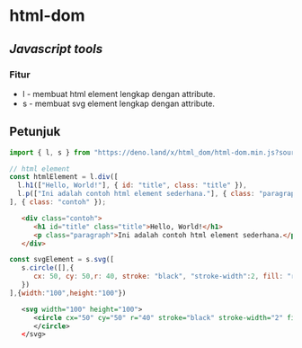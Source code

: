 # html-dom

## _Javascript tools_

### Fitur

- l - membuat html element lengkap dengan attribute.
- s - membuat svg element lengkap dengan attribute.

## Petunjuk

```javascript
import { l, s } from "https://deno.land/x/html_dom/html-dom.min.js?source";

// html element
const htmlElement = l.div([
  l.h1(["Hello, World!"], { id: "title", class: "title" }),
  l.p(["Ini adalah contoh html element sederhana."], { class: "paragraph" }),
], { class: "contoh" });
```

```html
   <div class="contoh">
      <h1 id="title" class="title">Hello, World!</h1>
      <p class="paragraph">Ini adalah contoh html element sederhana.</p>
   </div>
```

```javascript
const svgElement = s.svg([
   s.circle([],{
      cx: 50, cy: 50,r: 40, stroke: "black", "stroke-width":2, fill: "red"
   })
],{width:"100",height:"100"})
```

```svg
   <svg width="100" height="100">
      <circle cx="50" cy="50" r="40" stroke="black" stroke-width="2" fill="red" />
      </circle>
   </svg>
```